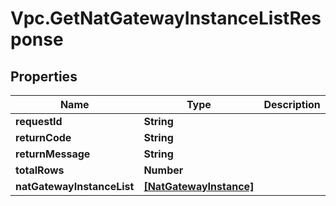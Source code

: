 # Vpc.GetNatGatewayInstanceListResponse

## Properties
Name | Type | Description | Notes
------------ | ------------- | ------------- | -------------
**requestId** | **String** |  | [optional] 
**returnCode** | **String** |  | [optional] 
**returnMessage** | **String** |  | [optional] 
**totalRows** | **Number** |  | [optional] 
**natGatewayInstanceList** | [**[NatGatewayInstance]**](NatGatewayInstance.md) |  | [optional] 


